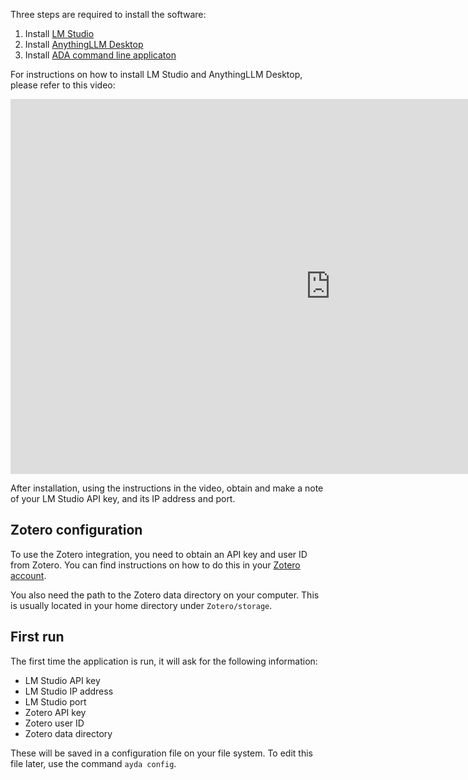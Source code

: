 Three steps are required to install the software:

1. Install [LM Studio](https://lmstudio.ai/)
2. Install [AnythingLLM Desktop](https://useanything.com/)
3. Install [ADA command line applicaton](#ada-command-line-application)

For instructions on how to install LM Studio and AnythingLLM Desktop, please refer to this video:

<iframe width="1024" height="600" src="https://www.youtube.com/embed/-Rs8-M-xBFI?si=v-aDwFJisewO2vxo" title="YouTube video player" frameborder="0" allow="accelerometer; autoplay; clipboard-write; encrypted-media; gyroscope; picture-in-picture; web-share" referrerpolicy="strict-origin-when-cross-origin" allowfullscreen></iframe>

After installation, using the instructions in the video, obtain and make a note of your LM Studio API key, and its IP address and port.

## Zotero configuration

To use the Zotero integration, you need to obtain an API key and user ID from Zotero. You can find instructions on how to do this in your [Zotero account](https://www.zotero.org/settings/keys).

You also need the path to the Zotero data directory on your computer. This is usually located in your home directory under `Zotero/storage`.

## First run

The first time the application is run, it will ask for the following information:

- LM Studio API key
- LM Studio IP address
- LM Studio port
- Zotero API key
- Zotero user ID
- Zotero data directory

These will be saved in a configuration file on your file system. To edit this file later, use the command `ayda config`.

